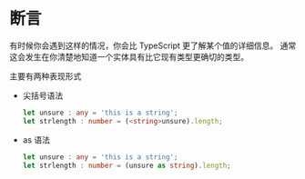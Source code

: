 # 断言

有时候你会遇到这样的情况，你会比 TypeScript 更了解某个值的详细信息。 通常这会发生在你清楚地知道一个实体具有比它现有类型更确切的类型。

主要有两种表现形式

- 尖括号语法

  ```typescript
  let unsure : any = 'this is a string';
  let strlength : number = (<string>unsure).length;
  ```

- as 语法

  ```typescript
  let unsure : any = 'this is a string';
  let strlength : number = (unsure as string).length;
  ```

  
